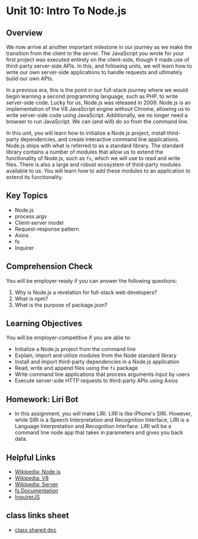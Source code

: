 # Unit 10: Intro To Node.js

## Overview
We now arrive at another important milestone in our journey as we make the transition from the client to the server. The JavaScript you wrote for your first project was executed entirely on the client-side, though it made use of third-party server-side APIs. In this, and following units, we will learn how to write our own server-side applications to handle requests and ultimately build our own APIs.

In a previous era, this is the point in our full-stack journey where we would begin learning a second programming language, such as PHP, to write server-side code. Lucky for us, Node.js was released in 2009. Node.js is an implementation of the V8 JavaScript engine _without_ Chrome, allowing us to write server-side code using JavaScript. Additionally, we no longer need a browser to run JavaScript. We can (and will) do so from the command line. 

In this unit, you will learn how to initialize a Node.js project, install third-party dependencies, and create interactive command line applications. Node.js ships with what is referred to as a standard library. The standard library contains a number of modules that allow us to extend the functionality of Node.js, such as `fs`, which we will use to read and write files. There is also a large and robust ecosystem of third-party modules available to us. You will learn how to add these modules to an application to extend its functionality. 

## Key Topics
* Node.js
* process.argv
* Client-server model
* Request-response pattern
* Axios
* fs
* Inquirer

## Comprehension Check
You will be employer-ready if you can answer the following questions:
1. Why is Node.js a revelation for full-stack web developers? 
2. What is npm? 
3. What is the purpose of package.json?

## Learning Objectives
You will be employer-competitive if you are able to:
* Initialize a Node.js project from the command line
* Explain, import and utilize modules from the Node standard library
* Install and import third-party dependencies in a Node.js application
* Read, write and append files using the `fs` package
* Write command line applications that process arguments input by users
* Execute server-side HTTP requests to third-party APIs using Axios

## Homework: Liri Bot
* In this assignment, you will make LIRI. LIRI is like iPhone's SIRI. However, while SIRI is a Speech Interpretation and Recognition Interface, LIRI is a Language Interpretation and Recognition Interface. LIRI will be a command line node app that takes in parameters and gives you back data.

## Helpful Links
* [Wikipedia: Node.js](https://en.wikipedia.org/wiki/Node.js)
* [Wikipedia: V8](https://en.wikipedia.org/wiki/Chrome_V8)
* [Wikipedia: Server](https://en.wikipedia.org/wiki/Server_(computing))
* [fs Documentation](https://node.readthedocs.io/en/latest/api/fs/)
* [InquirerJS](https://www.npmjs.com/package/inquirer/v/0.2.3)

## class links sheet
* [class shared doc](https://docs.google.com/spreadsheets/d/1wesEB1sHndK-UkSv5fmYUEfoO0kkaRKkxL2pNybe_50/edit#gid=0)